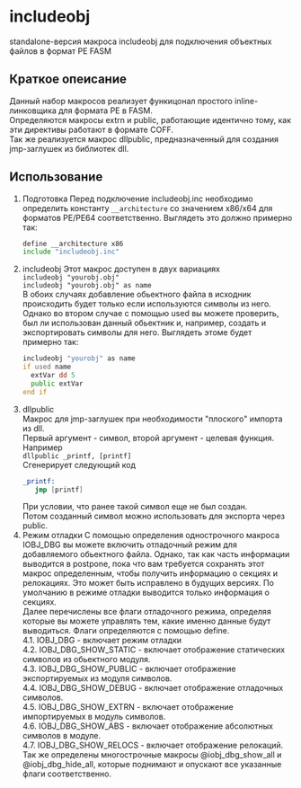 # includeobj
standalone-версия макроса includeobj для подключения объектных файлов в формат PE FASM
## Краткое опеисание
Данный набор макросов реализует функицонал простого inline-линковщика для формата PE в FASM.  
Определяются макросы extrn и public, работающие идентично тому, как эти директивы работают в формате COFF.  
Так же реализуется макрос dllpublic, предназначенный для создания jmp-заглушек из библиотек dll.  
## Использование
1. Подготовка
   Перед подключение includeobj.inc необходимо определить константу `__architecture` со значением x86/x64 для форматов PE/PE64 соответственно.
   Выглядеть это должно примерно так:
   ```asm
   define __architecture x86
   include "includeobj.inc"
   ```
2. includeobj
   Этот макрос доступен в двух вариациях  
   `includeobj "yourobj.obj"`  
   `includeobj "yourobj.obj" as name`  
   В обоих случаях добавление обьектного файла в исходник происходить будет только если используются символы из него.
   Однако во втором случае с помощью used вы можете проверить, был ли использован данный обьектник и, например, создать и экспортировать символы для него.
   Выглядеть этоме будет примерно так:
   ```asm
   includeobj "yourobj" as name
   if used name
     extVar dd 5
     public extVar
   end if
   ```
3. dllpublic  
   Макрос для jmp-заглушек при необходимости "плоского" импорта из dll.  
   Первый аргумент - символ, второй аргумент - целевая функция. Например  
   `dllpublic _printf, [printf]`  
   Сгенерирует следующий код  
   ```asm
   _printf:
      jmp [printf]
   ```  
   При условии, что ранее такой символ еще не был создан.  
   Потом созданный символ можно использовать для экспорта через public.
5. Режим отладки
   С помощью определения однострочного макроса IOBJ_DBG вы можете включить отладочный режим для добавляемого обьектного файла.
   Однако, так как часть информации выводится в postpone, пока что вам требуется сохранять этот макрос определенным, чтобы получить информацию о секциях и релокациях.
   Это может быть исправлено в будущих версиях. По умолчанию в режиме отладки выводится только информация о секциях.  
   Далее перечислены все флаги отладочного режима, определяя которые вы можете управлять тем, какие именно данные будут выводиться. Флаги определяются с помощью define.  
4.1. IOBJ_DBG - включает режим отладки  
4.2. IOBJ_DBG_SHOW_STATIC - включает отображение статических символов из обьектного модуля.  
4.3. IOBJ_DBG_SHOW_PUBLIC - включает отображение экспортируемых из модуля символов.  
4.4. IOBJ_DBG_SHOW_DEBUG - включает отображение отладочных символов.  
4.5. IOBJ_DBG_SHOW_EXTRN - включает отображение импортируемых в модуль символов.  
4.6. IOBJ_DBG_SHOW_ABS - включает отображение абсолютных символов в модуле.  
4.7. IOBJ_DBG_SHOW_RELOCS - включает отображение релокаций.  
   Так же определены многострочные макросы @iobj_dbg_show_all и @iobj_dbg_hide_all, которые поднимают и опускают все указанные флаги соответственно.
